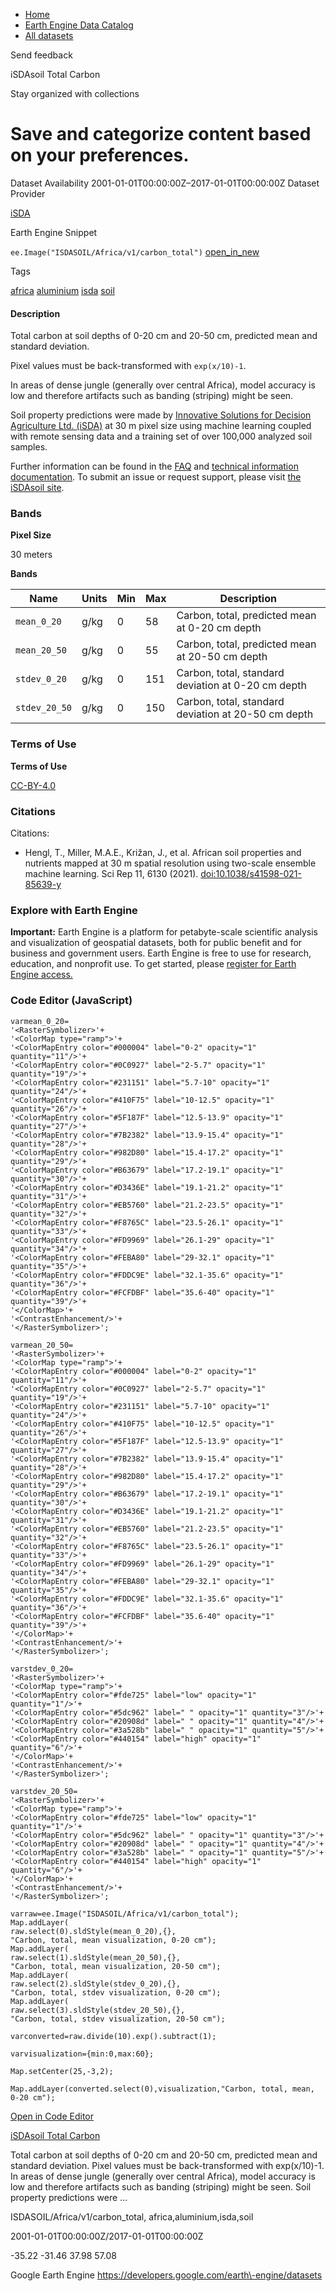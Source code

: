 



* [Home](https://developers.google.com/)
* [Earth Engine Data Catalog](https://developers.google.com/earth-engine/datasets)
* [All datasets](https://developers.google.com/earth-engine/datasets/catalog)





 
 
 Send feedback
 
 

iSDAsoil Total Carbon


 
 Stay organized with collections
 

 
 Save and categorize content based on your preferences.
=======================================================================================================================








Dataset Availability
2001\-01\-01T00:00:00Z–2017\-01\-01T00:00:00Z
Dataset Provider


[iSDA](https://isda-africa.com/)



Earth Engine Snippet


`ee.Image("ISDASOIL/Africa/v1/carbon_total")` 
[open\_in\_new](https://code.earthengine.google.com/?scriptPath=Examples:Datasets/ISDASOIL/ISDASOIL_Africa_v1_carbon_total)





Tags


[africa](/earth-engine/datasets/tags/africa)
[aluminium](/earth-engine/datasets/tags/aluminium)
[isda](/earth-engine/datasets/tags/isda)
[soil](/earth-engine/datasets/tags/soil)








#### Description



Total carbon at soil depths of 0\-20 cm and 20\-50 cm,
predicted mean and standard deviation.


Pixel values must be back\-transformed with `exp(x/10)-1`.


In areas of dense jungle (generally over central Africa), model accuracy is
low and therefore artifacts such as banding (striping) might be seen.


Soil property predictions were made by
[Innovative Solutions for Decision Agriculture Ltd. (iSDA)](https://isda-africa.com/)
at 30 m pixel size using machine learning coupled with remote sensing data
and a training set of over 100,000 analyzed soil samples.


Further information can be found in the
[FAQ](https://www.isda-africa.com/isdasoil/faq/) and
[technical information documentation](https://www.isda-africa.com/isdasoil/technical-information/). To submit an issue or request support, please visit
[the iSDAsoil site](https://isda-africa.com/isdasoil).





### Bands



**Pixel Size**
  
30 meters



**Bands**




| Name | Units | Min | Max | Description |
| --- | --- | --- | --- | --- |
| `mean_0_20` | g/kg | 0 | 58 | Carbon, total, predicted mean at 0\-20 cm depth |
| `mean_20_50` | g/kg | 0 | 55 | Carbon, total, predicted mean at 20\-50 cm depth |
| `stdev_0_20` | g/kg | 0 | 151 | Carbon, total, standard deviation at 0\-20 cm depth |
| `stdev_20_50` | g/kg | 0 | 150 | Carbon, total, standard deviation at 20\-50 cm depth |




### Terms of Use


**Terms of Use**


[CC\-BY\-4\.0](https://spdx.org/licenses/CC-BY-4.0.html)




### Citations



Citations:
* Hengl, T., Miller, M.A.E., Križan, J., et al. African soil properties and nutrients
mapped at 30 m spatial resolution using two\-scale ensemble machine learning.
Sci Rep 11, 6130 (2021\).
[doi:10\.1038/s41598\-021\-85639\-y](https://doi.org/10.1038/s41598-021-85639-y)





### Explore with Earth Engine


**Important:** 
 Earth Engine is a platform for petabyte\-scale scientific analysis and visualization of
 geospatial datasets, both for public benefit and for business and government users.
 Earth Engine is free to use for research, education, and nonprofit use. To get started, please
 [register for Earth Engine access.](https://console.cloud.google.com/earth-engine)



### Code Editor (JavaScript)



```
varmean_0_20=
'<RasterSymbolizer>'+
'<ColorMap type="ramp">'+
'<ColorMapEntry color="#000004" label="0-2" opacity="1" quantity="11"/>'+
'<ColorMapEntry color="#0C0927" label="2-5.7" opacity="1" quantity="19"/>'+
'<ColorMapEntry color="#231151" label="5.7-10" opacity="1" quantity="24"/>'+
'<ColorMapEntry color="#410F75" label="10-12.5" opacity="1" quantity="26"/>'+
'<ColorMapEntry color="#5F187F" label="12.5-13.9" opacity="1" quantity="27"/>'+
'<ColorMapEntry color="#7B2382" label="13.9-15.4" opacity="1" quantity="28"/>'+
'<ColorMapEntry color="#982D80" label="15.4-17.2" opacity="1" quantity="29"/>'+
'<ColorMapEntry color="#B63679" label="17.2-19.1" opacity="1" quantity="30"/>'+
'<ColorMapEntry color="#D3436E" label="19.1-21.2" opacity="1" quantity="31"/>'+
'<ColorMapEntry color="#EB5760" label="21.2-23.5" opacity="1" quantity="32"/>'+
'<ColorMapEntry color="#F8765C" label="23.5-26.1" opacity="1" quantity="33"/>'+
'<ColorMapEntry color="#FD9969" label="26.1-29" opacity="1" quantity="34"/>'+
'<ColorMapEntry color="#FEBA80" label="29-32.1" opacity="1" quantity="35"/>'+
'<ColorMapEntry color="#FDDC9E" label="32.1-35.6" opacity="1" quantity="36"/>'+
'<ColorMapEntry color="#FCFDBF" label="35.6-40" opacity="1" quantity="39"/>'+
'</ColorMap>'+
'<ContrastEnhancement/>'+
'</RasterSymbolizer>';

varmean_20_50=
'<RasterSymbolizer>'+
'<ColorMap type="ramp">'+
'<ColorMapEntry color="#000004" label="0-2" opacity="1" quantity="11"/>'+
'<ColorMapEntry color="#0C0927" label="2-5.7" opacity="1" quantity="19"/>'+
'<ColorMapEntry color="#231151" label="5.7-10" opacity="1" quantity="24"/>'+
'<ColorMapEntry color="#410F75" label="10-12.5" opacity="1" quantity="26"/>'+
'<ColorMapEntry color="#5F187F" label="12.5-13.9" opacity="1" quantity="27"/>'+
'<ColorMapEntry color="#7B2382" label="13.9-15.4" opacity="1" quantity="28"/>'+
'<ColorMapEntry color="#982D80" label="15.4-17.2" opacity="1" quantity="29"/>'+
'<ColorMapEntry color="#B63679" label="17.2-19.1" opacity="1" quantity="30"/>'+
'<ColorMapEntry color="#D3436E" label="19.1-21.2" opacity="1" quantity="31"/>'+
'<ColorMapEntry color="#EB5760" label="21.2-23.5" opacity="1" quantity="32"/>'+
'<ColorMapEntry color="#F8765C" label="23.5-26.1" opacity="1" quantity="33"/>'+
'<ColorMapEntry color="#FD9969" label="26.1-29" opacity="1" quantity="34"/>'+
'<ColorMapEntry color="#FEBA80" label="29-32.1" opacity="1" quantity="35"/>'+
'<ColorMapEntry color="#FDDC9E" label="32.1-35.6" opacity="1" quantity="36"/>'+
'<ColorMapEntry color="#FCFDBF" label="35.6-40" opacity="1" quantity="39"/>'+
'</ColorMap>'+
'<ContrastEnhancement/>'+
'</RasterSymbolizer>';

varstdev_0_20=
'<RasterSymbolizer>'+
'<ColorMap type="ramp">'+
'<ColorMapEntry color="#fde725" label="low" opacity="1" quantity="1"/>'+
'<ColorMapEntry color="#5dc962" label=" " opacity="1" quantity="3"/>'+
'<ColorMapEntry color="#20908d" label=" " opacity="1" quantity="4"/>'+
'<ColorMapEntry color="#3a528b" label=" " opacity="1" quantity="5"/>'+
'<ColorMapEntry color="#440154" label="high" opacity="1" quantity="6"/>'+
'</ColorMap>'+
'<ContrastEnhancement/>'+
'</RasterSymbolizer>';

varstdev_20_50=
'<RasterSymbolizer>'+
'<ColorMap type="ramp">'+
'<ColorMapEntry color="#fde725" label="low" opacity="1" quantity="1"/>'+
'<ColorMapEntry color="#5dc962" label=" " opacity="1" quantity="3"/>'+
'<ColorMapEntry color="#20908d" label=" " opacity="1" quantity="4"/>'+
'<ColorMapEntry color="#3a528b" label=" " opacity="1" quantity="5"/>'+
'<ColorMapEntry color="#440154" label="high" opacity="1" quantity="6"/>'+
'</ColorMap>'+
'<ContrastEnhancement/>'+
'</RasterSymbolizer>';

varraw=ee.Image("ISDASOIL/Africa/v1/carbon_total");
Map.addLayer(
raw.select(0).sldStyle(mean_0_20),{},
"Carbon, total, mean visualization, 0-20 cm");
Map.addLayer(
raw.select(1).sldStyle(mean_20_50),{},
"Carbon, total, mean visualization, 20-50 cm");
Map.addLayer(
raw.select(2).sldStyle(stdev_0_20),{},
"Carbon, total, stdev visualization, 0-20 cm");
Map.addLayer(
raw.select(3).sldStyle(stdev_20_50),{},
"Carbon, total, stdev visualization, 20-50 cm");

varconverted=raw.divide(10).exp().subtract(1);

varvisualization={min:0,max:60};

Map.setCenter(25,-3,2);

Map.addLayer(converted.select(0),visualization,"Carbon, total, mean, 0-20 cm");
```



[Open in Code Editor](https://code.earthengine.google.com/?scriptPath=Examples:Datasets/ISDASOIL/ISDASOIL_Africa_v1_carbon_total)


[iSDAsoil Total Carbon](/earth-engine/datasets/catalog/ISDASOIL_Africa_v1_carbon_total)

Total carbon at soil depths of 0\-20 cm and 20\-50 cm, predicted mean and standard deviation. Pixel values must be back\-transformed with exp(x/10\)\-1\. In areas of dense jungle (generally over central Africa), model accuracy is low and therefore artifacts such as banding (striping) might be seen. Soil property predictions were …

 ISDASOIL/Africa/v1/carbon\_total,
 africa,aluminium,isda,soil

2001\-01\-01T00:00:00Z/2017\-01\-01T00:00:00Z



 \-35\.22 \-31\.46 37\.98 57\.08
 



Google Earth Engine
https://developers.google.com/earth\-engine/datasets








